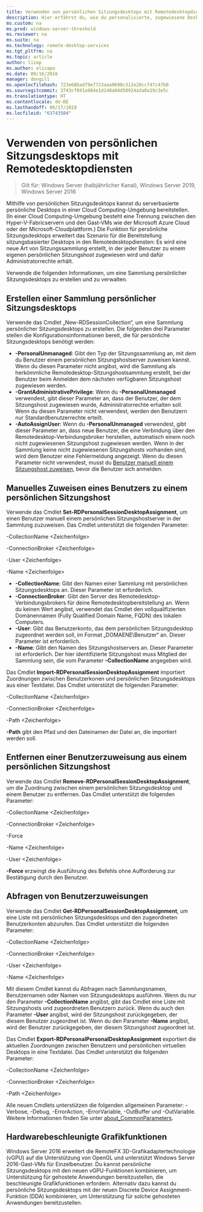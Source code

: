 ```yaml
---
title: Verwenden von persönlichen Sitzungsdesktops mit Remotedesktopdiensten
description: Hier erfährst du, wie du personalisierte, zugewiesene Desktops über die Remotedesktopdienste freigibst.
ms.custom: na
ms.prod: windows-server-threshold
ms.reviewer: na
ms.suite: na
ms.technology: remote-desktop-services
ms.tgt_pltfrm: na
ms.topic: article
author: lizap
ms.author: elizapo
ms.date: 09/16/2016
manager: dongill
ms.openlocfilehash: 723e68bad79e7723aaa0690c312e20ccf47c47b0
ms.sourcegitcommit: 3743cf691a984e1d140a04d50924a3a0a19c3e5c
ms.translationtype: HT
ms.contentlocale: de-DE
ms.lasthandoff: 06/17/2019
ms.locfileid: "63743504"
---
```

# <a name="use-personal-session-desktops-with-remote-desktop-services"></a>Verwenden von persönlichen Sitzungsdesktops mit Remotedesktopdiensten

>Gilt für: Windows Server (halbjährlicher Kanal), Windows Server 2019, Windows Server 2016

Mithilfe von persönlichen Sitzungsdesktops kannst du serverbasierte persönliche Desktops in einer Cloud Computing-Umgebung bereitstellen.  (In einer Cloud Computing-Umgebung besteht eine Trennung zwischen den Hyper-V-Fabricservern und den Gast-VMs wie der Microsoft Azure Cloud oder der Microsoft-Cloudplattform.) Die Funktion für persönliche Sitzungsdesktops erweitert das Szenario für die Bereitstellung sitzungsbasierter Desktops in den Remotedesktopdiensten: Es wird eine neue Art von Sitzungssammlung erstellt, in der jeder Benutzer zu einem eigenen persönlichen Sitzungshost zugewiesen wird und dafür Administratorrechte erhält. 

Verwende die folgenden Informationen, um eine Sammlung persönlicher Sitzungsdesktops zu erstellen und zu verwalten.

## <a name="create-a-personal-session-desktop-collection"></a>Erstellen einer Sammlung persönlicher Sitzungsdesktops

Verwende das Cmdlet „New-RDSessionCollection“, um eine Sammlung persönlicher Sitzungsdesktops zu erstellen. Die folgenden drei Parameter stellen die Konfigurationsinformationen bereit, die für persönliche Sitzungsdesktops benötigt werden:

- **-PersonalUnmanaged**: Gibt den Typ der Sitzungssammlung an, mit dem du Benutzer einem persönlichen Sitzungshostserver zuweisen kannst. Wenn du diesen Parameter nicht angibst, wird die Sammlung als herkömmliche Remotedesktop-Sitzungshostsammlung erstellt, bei der Benutzer beim Anmelden dem nächsten verfügbaren Sitzungshost zugewiesen werden.
- **-GrantAdministrativePrivilege**: Wenn du **-PersonalUnmanaged** verwendest, gibt dieser Parameter an, dass der Benutzer, der dem Sitzungshost zugewiesen wurde, Administratorrechte erhalten soll. Wenn du diesen Parameter nicht verwendest, werden den Benutzern nur Standardbenutzerrechte erteilt.
- **-AutoAssignUser**: Wenn du **-PersonalUnmanaged** verwendest, gibt dieser Parameter an, dass neue Benutzer, die eine Verbindung über den Remotedesktop-Verbindungsbroker herstellen, automatisch einem noch nicht zugewiesenen Sitzungshost zugewiesen werden. Wenn in der Sammlung keine nicht zugewiesenen Sitzungshosts vorhanden sind, wird dem Benutzer eine Fehlermeldung angezeigt. Wenn du diesen Parameter nicht verwendest, musst du [Benutzer manuell einem Sitzungshost zuweisen](#manually-assign-a-user-to-a-personal-session-host), bevor die Benutzer sich anmelden.

## <a name="manually-assign-a-user-to-a-personal-session-host"></a>Manuelles Zuweisen eines Benutzers zu einem persönlichen Sitzungshost
Verwende das Cmdlet **Set-RDPersonalSessionDesktopAssignment**, um einen Benutzer manuell einem persönlichen Sitzungshostserver in der Sammlung zuzuweisen. Das Cmdlet unterstützt die folgenden Parameter:

-CollectionName \<Zeichenfolge\>

-ConnectionBroker \<Zeichenfolge\> 

-User \<Zeichenfolge\>

-Name \<Zeichenfolge\>

- **-CollectionName**: Gibt den Namen einer Sammlung mit persönlichen Sitzungsdesktops an. Dieser Parameter ist erforderlich.
- **-ConnectionBroker**: Gibt den Server des Remotedesktop-Verbindungsbrokers für deine Remotedesktopbereitstellung an. Wenn du keinen Wert angibst, verwendet das Cmdlet den vollqualifizierten Domänennamen (Fully Qualified Domain Name, FQDN) des lokalen Computers.
- **-User**: Gibt das Benutzerkonto, das dem persönlichen Sitzungsdesktop zugeordnet werden soll, im Format „DOMAENE\Benutzer“ an. Dieser Parameter ist erforderlich.
- **-Name**: Gibt den Namen des Sitzungshostservers an. Dieser Parameter ist erforderlich. Der hier identifizierte Sitzungshost muss Mitglied der Sammlung sein, die vom Parameter **-CollectionName** angegeben wird.

Das Cmdlet **Import-RDPersonalSessionDesktopAssignment** importiert Zuordnungen zwischen Benutzerkonen und persönlichen Sitzungsdesktops aus einer Textdatei. Das Cmdlet unterstützt die folgenden Parameter:

-CollectionName \<Zeichenfolge\>

-ConnectionBroker \<Zeichenfolge\>

-Path \<Zeichenfolge>

**-Path** gibt den Pfad und den Dateinamen der Datei an, die importiert werden soll.
 
## <a name="removing-a-user-assignment-from-a-personal-session-host"></a>Entfernen einer Benutzerzuweisung aus einem persönlichen Sitzungshost
Verwende das Cmdlet **Remove-RDPersonalSessionDesktopAssignment**, um die Zuordnung zwischen einem persönlichen Sitzungsdesktop und einem Benutzer zu entfernen. Das Cmdlet unterstützt die folgenden Parameter:

-CollectionName \<Zeichenfolge\>

-ConnectionBroker \<Zeichenfolge\>

-Force

-Name \<Zeichenfolge\>

-User \<Zeichenfolge\>

**-Force** erzwingt die Ausführung des Befehls ohne Aufforderung zur Bestätigung durch den Benutzer.

## <a name="query-user-assignments"></a>Abfragen von Benutzerzuweisungen
Verwende das Cmdlet **Get-RDPersonalSessionDesktopAssignment**, um eine Liste mit persönlichen Sitzungsdesktops und den zugeordneten Benutzerkonten abzurufen. Das Cmdlet unterstützt die folgenden Parameter:

-CollectionName \<Zeichenfolge\>

-ConnectionBroker \<Zeichenfolge\>

-User \<Zeichenfolge\>

-Name \<Zeichenfolge\>

Mit diesem Cmdlet kannst du Abfragen nach Sammlungsnamen, Benutzernamen oder Namen von Sitzungsdesktops ausführen. Wenn du nur den Parameter **-CollectionName** angibst, gibt das Cmdlet eine Liste mit Sitzungshosts und zugeordneten Benutzern zurück. Wenn du auch den Parameter **-User** angibst, wird der Sitzungshost zurückgegeben, der diesem Benutzer zugeordnet ist. Wenn du den Parameter **-Name** angibst, wird der Benutzer zurückgegeben, der diesem Sitzungshost zugeordnet ist. 


Das Cmdlet **Export-RDPersonalPersonalDesktopAssignment** exportiert die aktuellen Zuordnungen zwischen Benutzern und persönlichen virtuellen Desktops in eine Textdatei. Das Cmdlet unterstützt die folgenden Parameter:

-CollectionName \<Zeichenfolge\>

-ConnectionBroker \<Zeichenfolge\>

-Path \<Zeichenfolge\>


Alle neuen Cmdlets unterstützen die folgenden allgemeinen Parameter: -Verbose, -Debug, -ErrorAction, -ErrorVariable, -OutBuffer und -OutVariable. Weitere Informationen finden Sie unter [about_CommonParameters](https://go.microsoft.com/fwlink/p/?LinkID=113216).

## <a name="hardware-accelerated-graphics"></a>Hardwarebeschleunigte Grafikfunktionen
Windows Server 2016 erweitert die RemoteFX 3D-Grafikadaptertechnologie (vGPU) auf die Unterstützung von OpenGL und unterstützt Windows Server 2016-Gast-VMs für Einzelbenutzer. Du kannst persönliche Sitzungsdesktops mit den neuen vGPU-Funktionen kombinieren, um Unterstützung für gehostete Anwendungen bereitzustellen, die beschleunigte Grafikfunktionen erfordern. Alternativ dazu kannst du persönliche Sitzungsdesktops mit der neuen Discrete Device Assignment-Funktion (DDA) kombinieren, um Unterstützung für solche gehosteten Anwendungen bereitzustellen.
